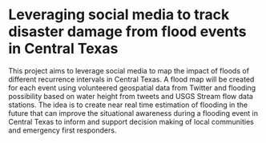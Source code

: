 Leveraging social media to track disaster damage from flood events in Central Texas 
====

This project aims to leverage social media to map the impact of floods of different recurrence intervals in Central Texas. A flood map will be created for each event using volunteered geospatial data from Twitter and flooding possibility based on water height from tweets and USGS Stream flow data stations. The idea is to create near real time estimation of flooding in the future that can improve the situational awareness during a flooding event in Central Texas to inform and support decision making of local communities and emergency first responders.
